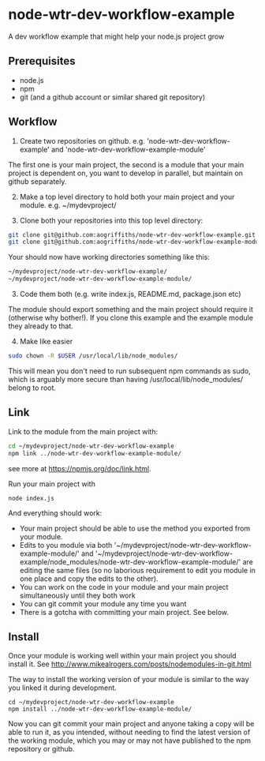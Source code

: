 node-wtr-dev-workflow-example
=============================

A dev workflow example that might help your node.js project grow

Prerequisites
-------------

* node.js
* npm
* git (and a github account or similar shared git repository)


Workflow
--------

1. Create two repositories on github. e.g. 'node-wtr-dev-workflow-example' and 
'node-wtr-dev-workflow-example-module'

The first one is your main project, the second is a module that your main project is 
dependent on, you want to develop in parallel, but maintain on github separately.

2. Make a top level directory to hold both your main project and your module. e.g. 
~/mydevproject/

3. Clone both your repositories into this top level directory:

```bash
git clone git@github.com:aogriffiths/node-wtr-dev-workflow-example.git
git clone git@github.com:aogriffiths/node-wtr-dev-workflow-example-module.git
```
   
 Your should now have working directories something like this:

```bash 
~/mydevproject/node-wtr-dev-workflow-example/
~/mydevproject/node-wtr-dev-workflow-example-module/
```


3. Code them both (e.g. write index.js, README.md, package.json etc)

The module should export something and the main project should require it (otherwise 
why bother!). If you clone this example and the example module they already to that.


4. Make like easier 

```bash
sudo chown -R $USER /usr/local/lib/node_modules/
```

This will mean you don't need to run subsequent npm commands as sudo, which is arguably more
secure than having /usr/local/lib/node_modules/ belong to root.

Link
----

Link to the module from the main project with:

```bash
cd ~/mydevproject/node-wtr-dev-workflow-example
npm link ../node-wtr-dev-workflow-example-module/
```
    
see more at https://npmjs.org/doc/link.html.

   
Run your main project with

    node index.js

And everything should work:

* Your main project should be able to use the method you exported from your module.
* Edits to you module via both '~/mydevproject/node-wtr-dev-workflow-example-module/'
and '~/mydevproject/node-wtr-dev-workflow-example/node_modules/node-wtr-dev-workflow-example-module/'
are editing the same files (so no laborious requirement to edit you module in one place and copy
the edits to the other).
* You can work on the code in your module and your main project simultaneously until they both work
* You can git commit your module any time you want
* There is a gotcha with committing your main project. See below.


Install
-------

Once your module is working well within your main project you should install it. See 
http://www.mikealrogers.com/posts/nodemodules-in-git.html

The way to install the working version of your module is similar to the way you linked it during 
development.

    cd ~/mydevproject/node-wtr-dev-workflow-example
    npm install ../node-wtr-dev-workflow-example-module/

Now you can git commit your main project and anyone taking a copy will be able to
run it, as you intended, without needing to find the latest version of the working module, which you
may or may not have published to the npm repository or github.

